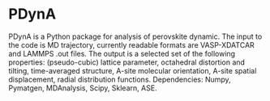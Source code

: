 # PDynA
PDynA is a Python package for analysis of perovskite dynamic. 
The input to the code is MD trajectory, currently readable formats are VASP-XDATCAR and LAMMPS .out files. 
The output is a selected set of the following properties: (pseudo-cubic) lattice parameter, octahedral distortion and tilting, time-averaged structure, A-site molecular orientation, A-site spatial displacement, radial distribution functions. 
Dependencies: Numpy, Pymatgen, MDAnalysis, Scipy, Sklearn, ASE. 
